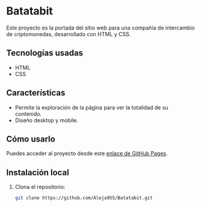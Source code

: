 # Batatabit

Este proyecto es la portada del sitio web para una compañia de intercambio de criptomonedas, desarrollado con HTML y CSS.

## Tecnologías usadas
- HTML
- CSS

## Características
- Permite la exploración de la página para ver la totalidad de su contenido.
- Diseño desktop y mobile.

## Cómo usarlo
Puedes acceder al proyecto desde este [enlace de GitHub Pages](https://aleja955.github.io/Batatabit/).

## Instalación local
1. Clona el repositorio:
   ```bash
   git clone https://github.com/Aleja955/Batatabit.git